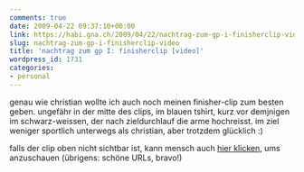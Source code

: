 ```yaml
---
comments: true
date: 2009-04-22 09:37:10+00:00
link: https://habi.gna.ch/2009/04/22/nachtrag-zum-gp-i-finisherclip-video/
slug: nachtrag-zum-gp-i-finisherclip-video
title: 'nachtrag zum gp I: finisherclip [video]'
wordpress_id: 1731
categories:
- personal
---
```


genau wie christian wollte ich auch noch meinen finisher-clip zum besten geben. ungefähr in der mitte des clips, im blauen tshirt, kurz vor demjnigen im schwarz-weissen, der nach zieldurchlauf die arme hochreisst. im ziel weniger sportlich unterwegs als christian, aber trotzdem glücklich :)

falls der clip oben nicht sichtbar ist, kann mensch auch [hier klicken](http://www.migros-finisherclip.ch/en/previews/index/37/1190), ums anzuschauen (übrigens: schöne URLs, bravo!)
